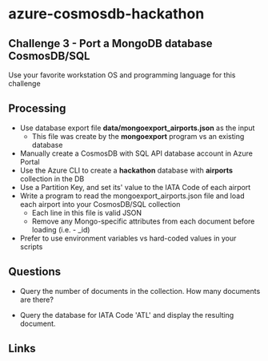 # azure-cosmosdb-hackathon

## Challenge 3 - Port a MongoDB database CosmosDB/SQL

Use your favorite workstation OS and programming language for this challenge

## Processing

- Use database export file **data/mongoexport_airports.json** as the input
  - This file was create by the **mongoexport** program vs an existing database
- Manually create a CosmosDB with SQL API database account in Azure Portal
- Use the Azure CLI to create a **hackathon** database with **airports** collection in the DB
- Use a Partition Key, and set its' value to the IATA Code of each airport
- Write a program to read the mongoexport_airports.json file and load each airport into your CosmosDB/SQL collection
  - Each line in this file is valid JSON
  - Remove any Mongo-specific attributes from each document before loading (i.e. - _id)
- Prefer to use environment variables vs hard-coded values in your scripts

## Questions

- Query the number of documents in the collection.
  How many documents are there?

- Query the database for IATA Code 'ATL' and display the resulting document.

## Links


